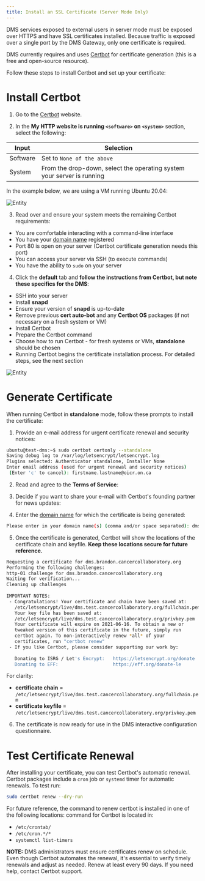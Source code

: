 ```yaml
---
title: Install an SSL Certificate (Server Mode Only)
---
```


DMS services exposed to external users in server mode must be exposed over HTTPS and have SSL certificates installed. Because traffic is exposed over a single port by the DMS Gateway, only one certificate is required.

DMS currently requires and uses [Certbot](https://certbot.eff.org/) for certificate generation (this is a free and open-source resource).

Follow these steps to install Certbot and set up your certificate:

# Install Certbot

1. Go to the [Certbot](https://certbot.eff.org/) website.

2. In the **My HTTP website is running `<software>` on `<system>`** section, select the following:

| Input | Selection |
| -------- | -------- |
| Software | Set to `None of the above` |
| System | From the drop-down, select the operating system your server is running |

In the example below, we are using a VM running Ubuntu 20.04:

![Entity](../../../assets/certbot-system.png 'Certbot Select System')

3. Read over and ensure your system meets the remaining Certbot requirements:
- You are comfortable interacting with a command-line interface
- You have your [domain name](../domain) registered
- Port 80 is open on your server (Certbot certificate generation needs this port)
- You can access your server via SSH (to execute commands)
- You have the ability to `sudo` on your server 

4. Click the **default** tab and **follow the instructions from Certbot, but note these specifics for the DMS**:
- SSH into your server
- Install **snapd**
- Ensure your version of **snapd** is up-to-date
- Remove previous **cert auto-bot** and any **Certbot OS** packages (if not necessary on a fresh system or VM)
- Install Certbot
- Prepare the Certbot command
- Choose how to run Certbot - for fresh systems or VMs, **standalone** should be chosen
- Running Certbot begins the certificate installation process. For detailed steps, see the next section

![Entity](../../../assets/certbot-default-steps.png 'Certbot Default Steps')

# Generate Certificate

When running Certbot in **standalone** mode, follow these prompts to install the certificate:

1. Provide an e-mail address for urgent certificate renewal and security notices:

```bash
ubuntu@test-dms:~$ sudo certbot certonly --standalone
Saving debug log to /var/log/letsencrypt/letsencrypt.log
Plugins selected: Authenticator standalone, Installer None
Enter email address (used for urgent renewal and security notices)
 (Enter 'c' to cancel): firstname.lastname@oicr.on.ca
```

2. Read and agree to the **Terms of Service**:

3. Decide if you want to share your e-mail with Certbot's founding partner for news updates:

4. Enter the [domain name](../domain) for which the certificate is being generated:

```bash
Please enter in your domain name(s) (comma and/or space separated): dms.test.cancercollaboratory.org
```

5. Once the certificate is generated, Certbot will show the locations of the certificate chain and keyfile. **Keep these locations secure for future reference.**

```bash
Requesting a certificate for dms.brandon.cancercollaboratory.org
Performing the following challenges:
http-01 challenge for dms.brandon.cancercollaboratory.org
Waiting for verification...
Cleaning up challenges
 
IMPORTANT NOTES:
 - Congratulations! Your certificate and chain have been saved at:
   /etc/letsencrypt/live/dms.test.cancercollaboratory.org/fullchain.pem
   Your key file has been saved at:
   /etc/letsencrypt/live/dms.test.cancercollaboratory.org/privkey.pem
   Your certificate will expire on 2021-06-16. To obtain a new or
   tweaked version of this certificate in the future, simply run
   certbot again. To non-interactively renew *all* of your
   certificates, run "certbot renew"
 - If you like Certbot, please consider supporting our work by:
 
   Donating to ISRG / Let's Encrypt:   https://letsencrypt.org/donate
   Donating to EFF:                    https://eff.org/donate-le
```

For clarity:

- **certificate chain** = `/etc/letsencrypt/live/dms.test.cancercollaboratory.org/fullchain.pem`
- **certificate keyfile** = `/etc/letsencrypt/live/dms.test.cancercollaboratory.org/privkey.pem`

6. The certificate is now ready for use in the DMS interactive configuration questionnaire.

# Test Certificate Renewal

After installing your certificate, you can test Certbot's automatic renewal. Certbot packages include a `cron` job or `systemd` timer for automatic renewals. To test run:

```bash
sudo certbot renew --dry-run
```

For future reference, the command to renew certbot is installed in one of the following locations: command for Certbot is located in:

- `/etc/crontab/`
- `/etc/cron.*/*`
- `systemctl list-timers`

<Warning>**NOTE:** DMS administrators must ensure certificates renew on schedule. Even though Certbot automates the renewal, it's essential to verify timely renewals and adjust as needed. Renew at least every 90 days. If you need help, contact Certbot support.</Warning>
